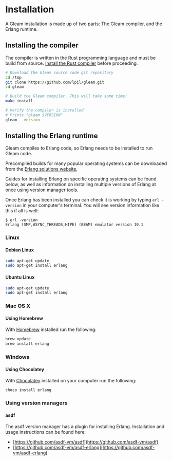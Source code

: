 # Installation

A Gleam installation is made up of two parts: The Gleam compiler, and the
Erlang runtime.

## Installing the compiler

The compiler is written in the Rust programming language and must be build
from source. [Install the Rust compiler](https://www.rust-lang.org/tools/install)
before proceeding.

```sh
# Download the Gleam source code git repository
cd /tmp
git clone https://github.com/lpil/gleam.git
cd gleam

# Build the Gleam compiler. This will take some time!
make install

# Verify the compiler is installed
# Prints "gleam $VERSION"
gleam --version
```

## Installing the Erlang runtime

Gleam compiles to Erlang code, so Erlang needs to be installed to run Gleam
code.

Precompiled builds for many popular operating systems can be downloaded from
the [Erlang solutions website](https://www.erlang-solutions.com/resources/download.html),

Guides for installing Erlang on specific operating systems can be found below,
as well as information on installing multiple versions of Erlang at once using
version manager tools.

Once Erlang has been installed you can check it is working by typing `erl
-version` in your computer's terminal. You will see version information like
this if all is well:

```
$ erl -version
Erlang (SMP,ASYNC_THREADS,HIPE) (BEAM) emulator version 10.1
```

### Linux

#### Debian Linux

```sh
sudo apt-get update
sudo apt-get install erlang
```

#### Ubuntu Linux

```sh
sudo apt-get update
sudo apt-get install erlang
```


### Mac OS X

#### Using Homebrew

With [Homebrew](https://brew.sh) installed run the following:

```sh
brew update
brew install erlang
```


### Windows

#### Using Chocolatey

With [Chocolatey](https://chocolatey.org/) installed on your computer run the
following:

```
choco install erlang
```

### Using version managers

#### asdf

The asdf version manager has a plugin for installing Erlang. Installation and
usage instructions can be found here:

- [https://github.com/asdf-vm/asdf](https://github.com/asdf-vm/asdf)
- [https://github.com/asdf-vm/asdf-erlang](https://github.com/asdf-vm/asdf-erlang)
